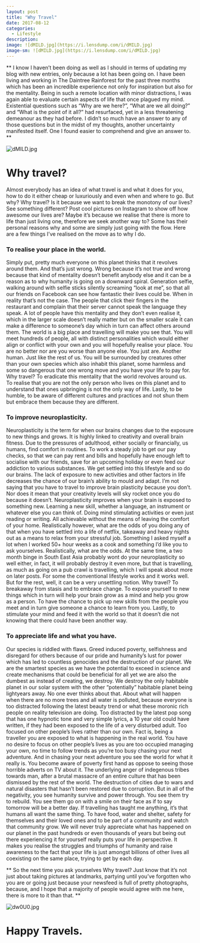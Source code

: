 ```yaml
---
layout: post
title: "Why Travel"
date: 2017-08-12
categories:
  - Lifestyle
description: 
image: ![dMILD.jpg](https://i.lensdump.com/i/dMILD.jpg)
image-sm: ![dMILD.jpg](https://i.lensdump.com/i/dMILD.jpg)
---
```




** I know I haven’t been doing as well as I should in terms of updating my blog with new entries, only because a lot has been going on. I have been living and working in The Daintree Rainforest for the past three months which has been an incredible experience not only for inspiration but also for the mentality. Being in such a remote location with minor distractions, I was again able to evaluate certain aspects of life that once plagued my mind. Existential questions such as  “Why are we here?”, “What are we all doing?” and  “What is the point of it all?” had resurfaced, yet in a less threatening demeanour as they had before. I didn’t so much have an answer to any of those questions but in the midst of my thoughts, another uncertainty manifested itself. One I found easier to comprehend and give an answer to. **


![dMILD.jpg](https://i.lensdump.com/i/dMILD.jpg)


# Why travel? 


Almost everybody has an idea of what travel is and what it does for you, how to do it either cheap or luxuriously and even when and where to go. But why? Why travel? Is it because we want to break the monotony of our lives? See something different? Post cool pictures on Instagram to show off how awesome our lives are? Maybe it’s because we realise that there is more to life than just living one, therefore we seek another way to? Some has their personal reasons why and some are simply just going with the flow. Here are a few things I’ve realised on the move as to why I do.


### To realise your place in the world.


Simply put, pretty much everyone on this planet thinks that it revolves around them. And that’s just wrong. Wrong because it’s not true and wrong because that kind of mentality doesn’t benefit anybody else and it can be a reason as to why humanity is going on a downward spiral. Generation selfie, walking around with selfie sticks silently screaming “look at me”, so that all our friends on Facebook can see how fantastic their lives could be. When in reality that’s not the case. The people that click their fingers in the restaurant and complain that their server cannot speak the language they speak. A lot of people have this mentality and they don’t even realise it, which in the larger scale doesn’t really matter but on the smaller scale it can make a difference to someone’s day which in turn can affect others around them. The world is a big place and travelling will make you see that. You will meet hundreds of people, all with distinct personalities which would either align or conflict with your own and you will hopefully realise your place. You are no better nor are you worse than anyone else. You just are. Another human. Just like the rest of us. You will be surrounded by creatures other than your own species which also inhabit this planet, some harmless and some so dangerous that one wrong move and you have your life to pay for. Why travel? To eradicate this mentality that the world revolves around us. To realise that you are not the only person who lives on this planet and to understand that ones upbringing is not the only way of life. Lastly, to be humble, to be aware of different cultures and practices and not shun them but embrace them because they are different.


### To improve neuroplasticity.


Neuroplasticity is the term for when our brains changes due to the exposure to new things and grows. It is highly linked to creativity and overall brain fitness. Due to the pressures of adulthood, either socially or financially, us humans, find comfort in routines. To work a steady job to get our pay checks, so that we can pay rent and bills and hopefully have enough left to socialise with our friends, save for an upcoming holiday or even feed our addiction to various substances. We get settled into this lifestyle and so do our brains. The lack of exposure to new activities and other factors in life decreases the chance of our brain’s ability to mould and adapt. I’m not saying that you have to travel to improve brain plasticity because you don’t. Nor does it mean that your creativity levels will sky rocket once you do because it doesn’t. Neuroplasticity improves when your brain is exposed to something new. Learning a new skill, whether a language, an instrument or whatever else you can think of. Doing mind stimulating activities or even just reading or writing. All achievable without the means of leaving the comfort of your home. Realistically however, what are the odds of you doing any of that when you have settled into a life of netflix, takeaway and heavy nights out as a means to relax from your stressful job. Something I asked myself a lot when I worked 50+ hour weeks as a cook and something I’d like you to ask yourselves. Realistically, what are the odds. At the same time, a two month binge in South East Asia probably wont do your neuroplasticity so well either, in fact, it will probably destroy it even more, but that is travelling, as much as going on a pub crawl is travelling, which I will speak about more on later posts. For some the conventional lifestyle works and it works well. But for the rest, well, it can be a very unsettling notion. Why travel? To breakaway from stasis and to embrace change. To expose yourself to new things which in turn will help your brain grow as a mind and help you grow as a person. To have the chance to pick up new skills from the people you meet and in turn give someone a chance to learn from you. Lastly, to stimulate your mind and feed it with the world so that it doesn’t die not knowing that there could have been another way.


### To appreciate life and what you have.


Our species is riddled with flaws. Greed induced poverty, selfishness and disregard for others because of our pride and humanity’s lust for power which has led to countless genocides and the destruction of our planet. We are the smartest species as we have the potential to exceed in science and create mechanisms that could be beneficial for all yet we are also the dumbest as instead of creating, we destroy. We destroy the only habitable planet in our solar system with the other “potentially” habitable planet being lightyears away. No one ever thinks about that. About what will happen when there are no more trees and all water is polluted, because everyone is too distracted following the latest beauty trend or what these moronic rich people on reality television are doing. Too distracted by the latest pop song that has one hypnotic tone and very simple lyrics, a 10 year old could have written, if they had been exposed to the life of a very disturbed adult. Too focused on other people’s lives rather than our own. Fact is, being a traveller you are exposed to what is happening in the real world. You have no desire to focus on other people’s lives as you are too occupied managing your own, no time to follow trends as you’re too busy chasing your next adventure. And in chasing your next adventure you see the world for what it really is. You become aware of poverty first hand as oppose to seeing those horrible adverts on TV about it. The underlying anger of indegenous tribes towards man, after a brutal massacre of an entire culture that has been dismissed by the rest of the world. The destruction of cities due to wars and natural disasters that hasn’t been restored due to corruption. But in all of the negativity, you see humanity survive and power through. You see them try to rebuild. You see them go on with a smile on their face as if to say tomorrow will be a better day. If travelling has taught me anything, it’s that humans all want the same thing. To have food, water and shelter, safety for themselves and their loved ones and to be part of a community and watch that community grow. We will never truly appreciate what has happened on our planet in the past hundreds or even thousands of years but being out there experiencing it for yourself really puts your life in perspective. It makes you realise the struggles and triumphs of humanity and raise awareness to the fact that your life is just amongst billions of other lives all coexisting on the same place, trying to get by each day. 


** So the next time you ask yourselves Why travel? Just know that it’s not just about taking pictures at landmarks, partying until you’ve forgotten who you are or going just because your newsfeed is full of pretty photographs, because, and I hope that a majority of people would agree with me here, there is more to it than that. **


![dw0U0.jpg](https://i.lensdump.com/i/dw0U0.jpg)


# Happy Travels.
